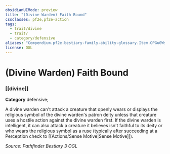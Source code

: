 ```yaml
---
obsidianUIMode: preview
title: "(Divine Warden) Faith Bound"
cssclasses: pf2e,pf2e-action
tags:
  - trait/divine
  - trait/
  - category/defensive
aliases: "Compendium.pf2e.bestiary-family-ability-glossary.Item.OPGu0WsUHpHSmu80"
license: OGL
---
```

# (Divine Warden) Faith Bound

### [[divine]]

**Category** defensive; 




A divine warden can't attack a creature that openly wears or displays the religious symbol of the divine warden's patron deity unless that creature uses a hostile action against the divine warden first. If the divine warden is intelligent, it can also attack a creature it believes isn't faithful to its deity or who wears the religious symbol as a ruse (typically after succeeding at a Perception check to [[Actions/Sense Motive|Sense Motive]]).

*Source: Pathfinder Bestiary 3*
*OGL*